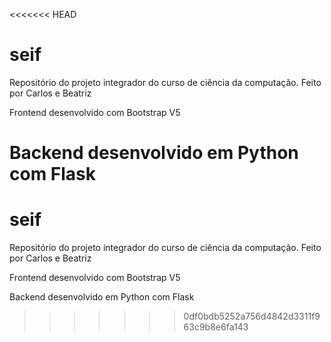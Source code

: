 <<<<<<< HEAD
# seif
Repositório do projeto integrador do curso de ciência da computação. Feito por Carlos e Beatriz

Frontend desenvolvido com Bootstrap V5

Backend desenvolvido em Python com Flask
=======
# seif
Repositório do projeto integrador do curso de ciência da computação. Feito por Carlos e Beatriz

Frontend desenvolvido com Bootstrap V5

Backend desenvolvido em Python com Flask
>>>>>>> 0df0bdb5252a756d4842d3311f963c9b8e6fa143
